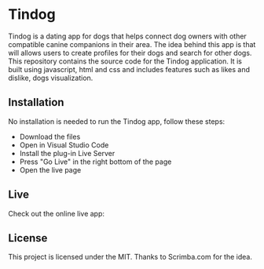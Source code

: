 # Tindog
Tindog is a dating app for dogs that helps connect dog owners with other compatible canine companions in their area. The idea behind this app is that will allows users to create profiles for their dogs and search for other dogs.
This repository contains the source code for the Tindog application. It is built using javascript, html and css and includes features such as likes and dislike, dogs visualization.

## Installation
No installation is needed to run the Tindog app, follow these steps:

- Download the files
- Open in Visual Studio Code
- Install the plug-in Live Server
- Press "Go Live" in the right bottom of the page
- Open the live page

## Live
Check out the online live app:


## License
This project is licensed under the MIT. Thanks to Scrimba.com for the idea.






